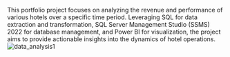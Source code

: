 This portfolio project focuses on analyzing the revenue and performance of various hotels over a specific time period. Leveraging SQL for data extraction and transformation, SQL Server Management Studio (SSMS) 2022 for database management, and Power BI for visualization, the project aims to provide actionable insights into the dynamics of hotel operations.![data_analysis1](https://github.com/anshulthakur11/Data_analysis_portfolio_project/assets/140435187/40b5f083-7fa9-4126-8f05-61bb4e609812)
